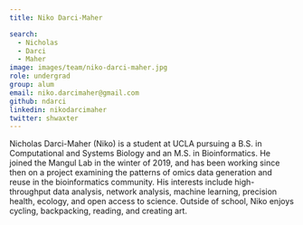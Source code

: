 ```yaml
---
title: Niko Darci-Maher

search:
  - Nicholas
  - Darci
  - Maher
image: images/team/niko-darci-maher.jpg
role: undergrad
group: alum
email: niko.darcimaher@gmail.com 
github: ndarci
linkedin: nikodarcimaher
twitter: shwaxter
---
```


Nicholas Darci-Maher (Niko) is a student at UCLA pursuing a B.S. in Computational and Systems Biology and an M.S. in Bioinformatics. He joined the Mangul Lab in the winter of 2019, and has been working since then on a project examining the patterns of omics data generation and reuse in the bioinformatics community. His interests include high-throughput data analysis, network analysis, machine learning, precision health, ecology, and open access to science. Outside of school, Niko enjoys cycling, backpacking, reading, and creating art.
